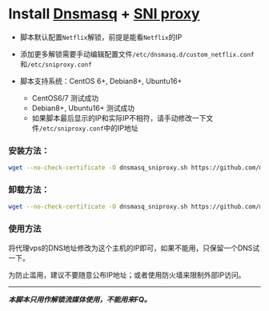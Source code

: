 # Install [Dnsmasq](http://thekelleys.org.uk/dnsmasq/doc.html) + [SNI proxy](https://github.com/dlundquist/sniproxy)

* 脚本默认配置`Netflix`解锁，前提是能看`Netflix`的IP

* 添加更多解锁需要手动编辑配置文件`/etc/dnsmasq.d/custom_netflix.conf`和`/etc/sniproxy.conf`

* 脚本支持系统：CentOS 6+, Debian8+, Ubuntu16+
    * CentOS6/7 测试成功
    * Debian8+, Ubuntu16+ 测试成功
    * 如果脚本最后显示的IP和实际IP不相符，请手动修改一下文件`/etc/sniproxy.conf`中的IP地址

### 安装方法：
``` Bash
wget --no-check-certificate -O dnsmasq_sniproxy.sh https://github.com/myxuchangbin/dnsmasq_sniproxy_install/raw/master/dnsmasq_sniproxy.sh && bash dnsmasq_sniproxy.sh -i
```

### 卸载方法：
``` Bash
wget --no-check-certificate -O dnsmasq_sniproxy.sh https://github.com/myxuchangbin/dnsmasq_sniproxy_install/raw/master/dnsmasq_sniproxy.sh && bash dnsmasq_sniproxy.sh -u
```

### 使用方法
将代理vps的DNS地址修改为这个主机的IP即可，如果不能用，只保留一个DNS试一下。

为防止滥用，建议不要随意公布IP地址；或者使用防火墙来限制外部IP访问。

---
___本脚本只用作解锁流媒体使用，不能用来FQ。___
